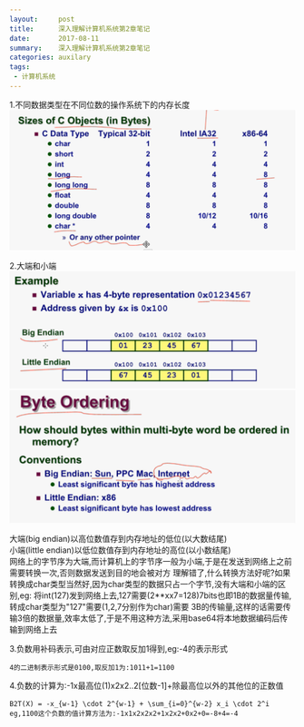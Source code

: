 ```yaml
---
layout:     post
title:      深入理解计算机系统第2章笔记
date:       2017-08-11
summary:    深入理解计算机系统第2章笔记
categories: auxilary
tags:
 - 计算机系统
---
```


1.不同数据类型在不同位数的操作系统下的内存长度
<img src="https://raw.githubusercontent.com/3xp10it/pic/master/csapp2-1.png">

2.大端和小端
<img src="https://raw.githubusercontent.com/3xp10it/pic/master/csapp2-2.png">
<img src="https://raw.githubusercontent.com/3xp10it/pic/master/csapp2-3.png">

大端(big endian)以高位数值存到内存地址的低位(以大数结尾)  
小端(little endian)以低位数值存到内存地址的高位(以小数结尾)  
网络上的字节序为大端,而计算机上的字节序一般为小端,于是在发送到网络上之前需要转换一次,否则数据发送到目的地会被对方
理解错了,什么转换方法好呢?如果转换成char类型当然好,因为char类型的数据只占一个字节,没有大端和小端的区别,eg:
将int(127)发到网络上去,127需要(2**xx7=128)7bits也即1B的数据量传输,转成char类型为"127"需要(1,2,7分别作为char)需要
3B的传输量,这样的话需要传输3倍的数据量,效率太低了,于是不用这种方法,采用base64将本地数据编码后传输到网络上去

3.负数用补码表示,可由对应正数取反加1得到,eg:-4的表示形式

    4的二进制表示形式是0100,取反加1为:1011+1=1100

4.负数的计算为:-1x最高位(1)x2x2..2[位数-1]+除最高位以外的其他位的正数值

    B2T(X) = -x_{w-1} \cdot 2^{w-1} + \sum_{i=0}^{w-2} x_i \cdot 2^i
    eg,1100这个负数的值计算方法为:-1x1x2x2x2+1x2x2+0x2+0=-8+4=-4
